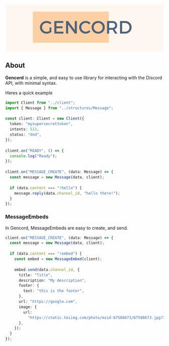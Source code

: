 <p align="center">
  <img src="assets/gencordnew.jpg" />
</p>

## About

**Gencord** is a simple, and easy to use library for interacting with the Discord API, with minimal syntax.

Heres a quick example

```ts
import Client from "../client";
import { Message } from "../structures/Message";

const client: Client = new Client({
  token: "mysupersecrettoken",
  intents: 513,
  status: "dnd",
});

client.on("READY", () => {
  console.log("Ready");
});

client.on("MESSAGE_CREATE", (data: Message) => {
  const message = new Message(data, client);

  if (data.content === "!hello") {
    message.reply(data.channel_id, "hello there!");
  }
});
```

### MessageEmbeds

In Gencord, MessageEmbeds are easy to create, and send.

```ts
client.on("MESSAGE_CREATE", (data: Message) => {
  const message = new Message(data, client);

  if (data.content === "!embed") {
    const embed = new MessageEmbed(client);

    embed.send(data.channel_id, {
      title: "Title",
      description: "My description",
      footer: {
        text: "this is the footer",
      },
      url: "https://google.com",
      image: {
        url:
          "https://static.toiimg.com/photo/msid-67586673/67586673.jpg?3918697",
      },
    });
  }
});
```

